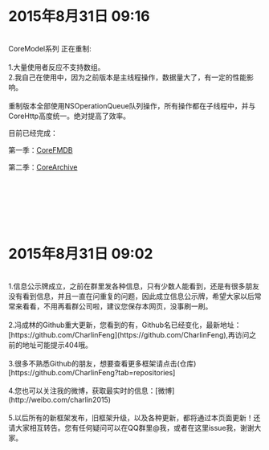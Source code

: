 
<br/><br/><br/>
2015年8月31日 09:16
=========
<br/>
CoreModel系列 正在重制:<br/>
<br/>
1.大量使用者反应不支持数组。<br/>
2.我自己在使用中，因为之前版本是主线程操作，数据量大了，有一定的性能影响。<br/>
<br/>
重制版本全部使用NSOperationQueue队列操作，所有操作都在子线程中，并与CoreHttp高度统一。绝对提高了效率。<br/>

目前已经完成：<br/>

第一季：[CoreFMDB](https://github.com/nsdictionary/CoreFMDB) <br/>

第二季：[CoreArchive](https://github.com/nsdictionary/CoreArchive)<br/>



<br/><br/><br/>
2015年8月31日 09:02
=========

<br/>
1.信息公示牌成立，之前在群里发各种信息，只有少数人能看到，还是有很多朋友没有看到信息，并且一直在问重复的问题，因此成立信息公示牌，希望大家以后常常来看看，不用再看群公司啦，建议您保存本网页，没事刷一刷。<br/>

<br/>
2.冯成林的Github重大更新，您看到的有，Github名已经变化，最新地址：[https://github.com/CharlinFeng](https://github.com/CharlinFeng),再访问之前的地址可能提示404哦。<br/>

<br/>
3.很多不熟悉Github的朋友，想要查看更多框架请点击(仓库)[https://github.com/CharlinFeng?tab=repositories]<br/>

<br/>
4.您也可以关注我的微博，获取最实时的信息：[微博](http://weibo.com/charlin2015)<br/>

<br/>
5.以后所有的新框架发布，旧框架升级，以及各种更新，都将通过本页面更新！还请大家相互转告。您有任何疑问可以在QQ群里@我，或者在这里issue我，谢谢大家。
